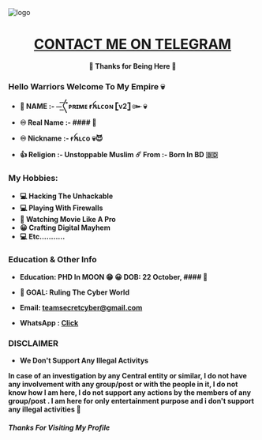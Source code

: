 <img src="https://graph.org/file/7f7dcc89135e7d6c64bbb.jpg" alt="logo" target="/blank">

<h1 align="center">
 <b><a href="https://t.me/Prime_Falcon_V2" target="/blank"> CONTACT ME ON TELEGRAM </a></>
</h1>

<p align="center">🩵 Thanks for Being Here 🩵</p>


### Hello Warriors Welcome To My Empire 💀


* 🖤 NAME :- ⏤͟͞〲ᴘʀɪᴍᴇ ғꫝʟᴄᴏɴ 𓊈ᴠ2𓊉 ๛ 💀
* ♾ Real Name :- #### 👑
* ♾ Nickname :- ғꫝʟᴄᴏ 💀😈

* 👍 Religion :- Unstoppable Muslim ☄️
 From :- Born In BD 🇧🇩


### My Hobbies:

* 💻 Hacking The Unhackable
* 💻 Playing With Firewalls
* 🎥 Watching Movie Like A Pro
* 😀 Crafting Digital Mayhem
* 💻 Etc...........





### Education & Other Info
* Education:
PHD In MOON 😁 😀
DOB: 22 October, #### 🌟

* 🎯 GOAL: Ruling The Cyber World 



* Email: teamsecretcyber@gmail.com

* WhatsApp   :  [Click](https://wa.me/15123259728)


### DISCLAIMER

* We Don't Support Any Illegal Activitys

In case of an investigation by any Central entity or similar, I do not have any involvement with any group/post or with the people in it, I do not know how I am here, I do not support any actions by the members of any group/post .
I am here for only entertainment purpose and i don't support any illegal activities 🍉



##### Thanks For Visiting My Profile 
